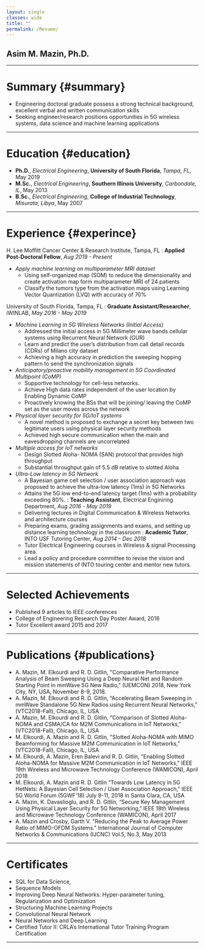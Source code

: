 ```yaml
---
layout: single
classes: wide
title: ""
permalink: /Resume/
---
```


## Asim M. Mazin, Ph.D.
-----------------

# Summary {#summary}
- Engineering doctoral graduate possess a strong technical background, excellent verbal and written communication skills
- Seeking engineer/research positions opportunities in 5G wireless systems, data science and machine learning applications

-----------------

# Education {#education}
 - **Ph.D.**, *Electrical Engineering*, **University of South Florida**,      *Tampa, FL*,       May 2019
 - **M.Sc.**, *Electrical Engineering*, **Southern Illinois University**,     *Carbondale, IL*,  May 2013
 - **B.Sc.**, *Electrical Engineering*, **College of Industrial Technology**, *Misurata, Libya*, May 2007

-----------------

# Experience {#experince}

H. Lee Moffitt Cancer Center & Research Institute, Tampa, FL
: **Applied Post-Doctoral Fellow**, *Aug 2019 - Present*
- *Apply machine learning on multiparameter MRI dataset*
    - Using self-organized map (SOM) to reduce the dimensionality and create activation map form multiparameter MRI of 24 patients
    - Classify the tumors type from the activation maps using Learning Vector Quantization  (LVQ) with accuracy of 70%

University of South Florida, Tampa, FL
: **Graduate Assistant/Researcher**, *i*WINLAB, *May 2016 - May 2019*
- *Machine Learning in 5G Wireless Networks (Initial Access)*
    - Addressed the initial access in 5G Millimeter wave bands cellular systems using Recurrent Neural Network (GUR)
    - Learn and predict the user’s distribution from call detail records (CDRs) of Milano city dataset
    - Achieving a high accuracy in prediction the sweeping hopping pattern to send the synchronization signals
- *Anticipatory/proactive mobility management in 5G Coordinated Multipoint (CoMP)*
    - Supportive technology for cell-less networks.
    - Achieve High data rates independent of the user location by Enabling Dynamic CoMP
    - Proactively knowing the BSs that will be joining/ leaving the CoMP set as the user moves across the network
- *Physical layer security for 5G/IoT systems*
    - A novel method is proposed to exchange a secret key between two legitimate users using physical layer security methods
    - Achieved high secure communication when the main and eavesdropping channels are uncorrelated
- *Multiple access for IoT networks*
   - Design Slotted Aloha- NOMA (SAN) protocol that provides high throughput
   - Substantial throughput gain of 5.5 dB relative to slotted Aloha
- *Ultra-Low latency in 5G Network*
   - A Bayesian game cell selection / user association approach was proposed to achieve the ultra-low latency (1ms) in 5G Networks
   - Attains the 5G low end-to-end latency target (1ms) with a probability exceeding 80%.
: **Teaching Assistant**, Electrical Enginiring Department, *Aug 2016 - May 2019*
   - Delivering lectures in Digital Communication & Wireless Networks and architecture courses
   - Preparing exams, grading assignments and exams, and setting up distance learning technology in the classroom
: **Academic Tutor**, INTO USF Tutoring Center, *Aug 2014 - Dec 2018*
   - Tutor Electrical Engineering courses in Wireless & signal Processing area.
   - Lead a policy and procedure committee to revise the vision and mission statements of INTO touring center and mentor new tutors.

-----------------

# Selected Achievements

   - Published 9 articles to IEEE conferences
   - College of Engineering Research Day Poster Award, 2016
   - Tutor Excellent award 2015 and 2017

------------------

# Publications {#publications}

   - A. Mazin, M. Elkourdi and R. D. Gitlin, "Comparative Performance Analysis of Beam Sweeping Using a Deep Neural Net and Random Starting Point in mmWave 5G New Radio," (UEMCON) 2018, New York City, NY, USA, November 8-9, 2018.
   - A. Mazin, M. Elkourdi and R. D. Gitlin, “Accelerating Beam Sweeping in mmWave Standalone 5G New Radios using Recurrent Neural Networks,” (VTC2018-Fall), Chicago, IL, USA
   - A. Mazin, M. Elkourdi and R. D. Gitlin, “Comparison of Slotted Aloha-NOMA and CSMA/CA for M2M Communications in IoT Networks,” (VTC2018-Fall), Chicago, IL, USA
   - M. Elkourdi, A. Mazin and R. D. Gitlin, "Slotted Aloha-NOMA with MIMO Beamforming for Massive M2M Communication in IoT Networks," (VTC2018-Fall), Chicago, IL, USA
   - M. Elkourdi, A.  Mazin, Eren Balevi and R. D. Gitlin, "Enabling Slotted Aloha-NOMA for Massive M2M Communication in IoT Networks," IEEE 19th Wireless and Microwave Technology Conference (WAMICON), April 2018
   - M. Elkourdi, A. Mazin and R. D. Gitlin “Towards Low Latency in 5G HetNets: A Bayesian Cell Selection / User Association Approach," IEEE 5G World Forum (5GWF'18) July 9-11, 2018 in Santa Clara, CA, USA
   - A. Mazin, K. Davaslioglu, and R. D. Gitlin, “Secure Key Management Using Physical Layer Security for 5G Networking,” IEEE 18th Wireless and Microwave Technology Conference (WAMICON), April 2017
   - A. Mazin and Crosby, Garth V. "Reducing the Peak to Average Power Ratio of MIMO-OFDM Systems." International Journal of Computer Networks & Communications (IJCNC) Vol.5, No.3, May 2013

  ------------------

# Certificates
  - SQL for Data Science,
  - Sequence Models
  - Improving Deep Neural Networks: Hyper-parameter tuning, Regularization and Optimization
  - Structuring Machine Learning Projects
  - Convolutional Neural Network
  - Neural Networks and Deep Learning
  - Certified Tutor II: CRLA’s International Tutor Training Program Certification

 --------------------



